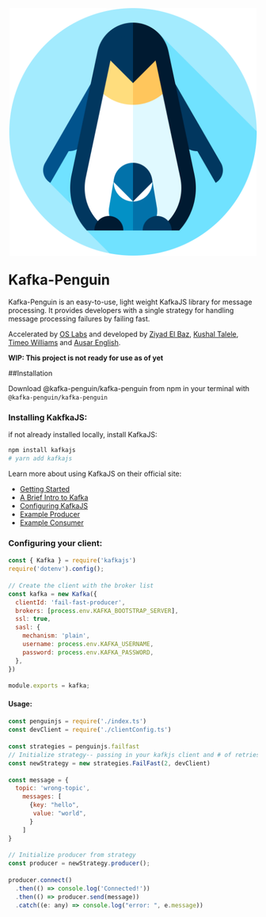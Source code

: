 <p align="center"><img src="./demo/client/assets/penguin.svg" width='500' style="margin-top: 10px; margin-bottom: -10px;"></p>

# Kafka-Penguin

Kafka-Penguin is an easy-to-use, light weight KafkaJS library for message processing. It provides developers with a single strategy for handling message processing failures by failing fast. 

Accelerated by [OS Labs](https://github.com/oslabs-beta/) and developed by [Ziyad El Baz](https://github.com/zelbaz946), [Kushal Talele](https://github.com/ktrane1), [Timeo Williams](https://github.com/timeowilliams) and [Ausar English](https://github.com/ausarenglish).

**WIP: This project is not ready for use as of yet**

##Installation

Download @kafka-penguin/kafka-penguin from npm in your terminal with `@kafka-penguin/kafka-penguin`

### Installing KakfkaJS:

if not already installed locally, install KafkaJS:

```sh
npm install kafkajs
# yarn add kafkajs
```

Learn more about using KafkaJS on their official site:
- [Getting Started](https://kafka.js.org/docs/getting-started)
- [A Brief Intro to Kafka](https://kafka.js.org/docs/introduction)
- [Configuring KafkaJS](https://kafka.js.org/docs/configuration)
- [Example Producer](https://kafka.js.org/docs/producer-example)
- [Example Consumer](https://kafka.js.org/docs/consumer-example)

### Configuring your client:

```javascript
const { Kafka } = require('kafkajs')
require('dotenv').config();

// Create the client with the broker list
const kafka = new Kafka({
  clientId: 'fail-fast-producer',
  brokers: [process.env.KAFKA_BOOTSTRAP_SERVER],
  ssl: true,
  sasl: {
    mechanism: 'plain',
    username: process.env.KAFKA_USERNAME,
    password: process.env.KAFKA_PASSWORD,
  },
})

module.exports = kafka;
```
#### Usage:

```javascript
const penguinjs = require('./index.ts')
const devClient = require('./clientConfig.ts')

const strategies = penguinjs.failfast
// Initialize strategy-- passing in your kafkjs client and # of retries
const newStrategy = new strategies.FailFast(2, devClient) 

const message = {
  topic: 'wrong-topic',
    messages: [
      {key: "hello",
       value: "world",
      }
    ]
}

// Initialize producer from strategy
const producer = newStrategy.producer();

producer.connect()
  .then(() => console.log('Connected!'))
  .then(() => producer.send(message))
  .catch((e: any) => console.log("error: ", e.message))
  
```
